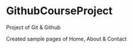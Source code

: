 # GithubCourseProject
Project of Git &amp; Github

Created sample pages of Home, About &amp; Contact
